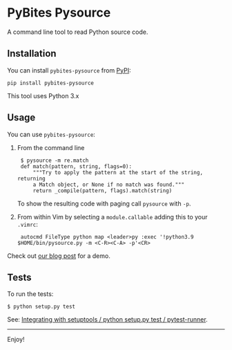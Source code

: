 # PyBites Pysource

A command line tool to read Python source code.

## Installation

You can install `pybites-pysource` from [PyPI](https://pypi.org/project/pybites-pysource/):

    pip install pybites-pysource

This tool uses Python 3.x

## Usage

You can use `pybites-pysource`:

1. From the command line

		$ pysource -m re.match
		def match(pattern, string, flags=0):
			"""Try to apply the pattern at the start of the string, returning
			a Match object, or None if no match was found."""
			return _compile(pattern, flags).match(string)

	To show the resulting code with paging call `pysource` with `-p`.

2. From within Vim by selecting a `module.callable` adding this to your `.vimrc`:

		autocmd FileType python map <leader>py :exec '!python3.9 $HOME/bin/pysource.py -m <C-R><C-A> -p'<CR>

Check out [our blog post](https://pybit.es/get-python-source.html) for a demo.

## Tests

To run the tests:

	$ python setup.py test

See: [Integrating with setuptools / python setup.py test / pytest-runner](https://docs.pytest.org/en/documentation-restructure/background/goodpractices.html#integrating-with-setuptools-python-setup-py-test-pytest-runner).

---

Enjoy!
